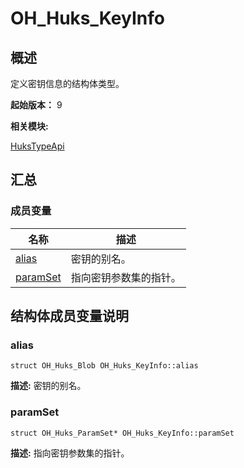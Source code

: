 # OH_Huks_KeyInfo


## 概述

定义密钥信息的结构体类型。

 **起始版本：**
9

**相关模块:**

[HuksTypeApi](_huks_type_api.md)


## 汇总


### 成员变量

  | 名称 | 描述 | 
| -------- | -------- |
| [alias](#alias) | 密钥的别名。  | 
| [paramSet](#paramset) | 指向密钥参数集的指针。  | 


## 结构体成员变量说明


### alias

  
```
struct OH_Huks_Blob OH_Huks_KeyInfo::alias
```
**描述:**
密钥的别名。


### paramSet

  
```
struct OH_Huks_ParamSet* OH_Huks_KeyInfo::paramSet
```
**描述:**
指向密钥参数集的指针。
